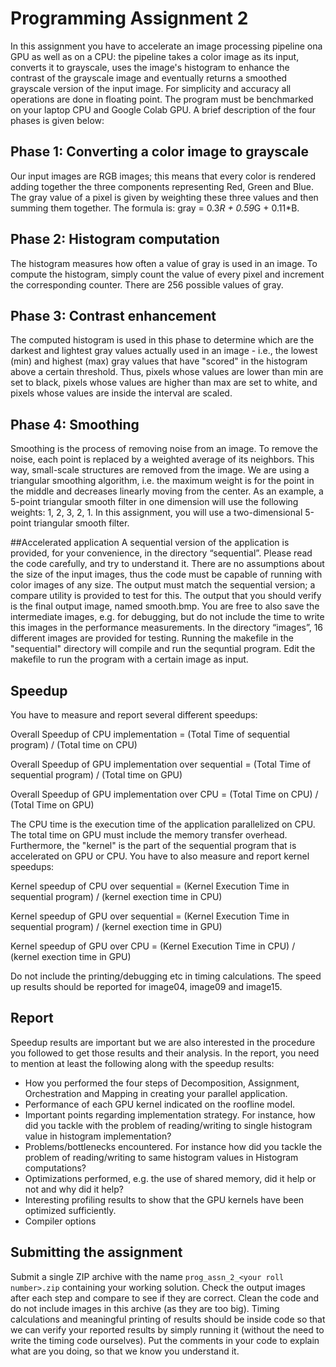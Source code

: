 # Programming Assignment 2

In this assignment you have to accelerate an image processing pipeline ona GPU as well as on a CPU: the pipeline takes a color image as its input, converts it to grayscale, uses the image's histogram to enhance the contrast of the grayscale image and eventually returns a smoothed grayscale version of the input image. For simplicity and accuracy all operations are done in floating point. The program must be benchmarked on your laptop CPU and Google Colab GPU. A brief description of the four phases is given below:

## Phase 1: Converting a color image to grayscale
Our input images are RGB images; this means that every color is rendered adding together the three components representing Red, Green and Blue. The gray value of a pixel is given by weighting these
three values and then summing them together. The formula is: gray = 0.3*R + 0.59*G + 0.11*B.

## Phase 2: Histogram computation
The histogram measures how often a value of gray is used in an image. To compute the histogram, simply count the value of every pixel and increment the corresponding counter. There are 256 possible
values of gray.

## Phase 3: Contrast enhancement
The computed histogram is used in this phase to determine which are the darkest and lightest gray values actually used in an image - i.e., the lowest (min) and highest (max) gray values that have
"scored" in the histogram above a certain threshold. Thus, pixels whose values are lower than min are set to black, pixels whose values are higher than max are set to white, and pixels whose values are
inside the interval are scaled.

## Phase 4: Smoothing
Smoothing is the process of removing noise from an image. To remove the noise, each point is replaced by a weighted average of its neighbors. This way, small-scale structures are removed from the image.
We are using a triangular smoothing algorithm, i.e. the maximum weight is for the point in the middle and decreases linearly moving from the center. As an example, a 5-point triangular smooth filter in one
dimension will use the following weights: 1, 2, 3, 2, 1. In this assignment, you will use a two-dimensional 5-point triangular smooth filter.


##Accelerated application
A sequential version of the application is provided, for your convenience, in the directory “sequential”. Please read the code carefully, and try to understand it. There are no assumptions
about the size of the input images, thus the code must be capable of running with color images of any size. The output must match the sequential version; a compare utility is provided to test for this. The
output that you should verify is the final output image, named smooth.bmp. You are free to also save the intermediate images, e.g. for debugging, but do not include the time to write this images in the
performance measurements. In the directory “images”, 16 different images are provided for testing.  Running the makefile in the "sequential" directory will compile and run the sequntial program. Edit the makefile to run the program with a certain image as input. 

 

## Speedup

You have to measure and report several different speedups:

Overall Speedup of CPU implementation = (Total Time of sequential program) / (Total time on CPU)

Overall Speedup of GPU implementation over sequential = (Total Time of sequential program) / (Total time on GPU) 

Overall Speedup of GPU implementation over CPU = (Total Time on CPU) / (Total Time on GPU)

The CPU time is the execution time of the application parallelized on CPU. The total time on GPU must include the memory transfer overhead. Furthermore, the "kernel" is the part of the sequential program that is accelerated on GPU or CPU. You have to also measure and report kernel speedups: 

Kernel speedup of CPU over sequential = (Kernel Execution Time in sequential program) / (kernel exection time in CPU)

Kernel speedup of GPU over sequential = (Kernel Execution Time in sequential program) / (kernel exection time in GPU)

Kernel speedup of GPU over CPU = (Kernel Execution Time in CPU) / (kernel exection time in GPU)


Do not include the printing/debugging etc in timing calculations. The speed up results should be reported for image04, image09 and image15.

## Report
Speedup results are important but we are also interested in the procedure you followed to get those results and
their analysis. In the report, you need to mention at least the following along with the speedup results:

- How you performed the four steps of Decomposition, Assignment, Orchestration and Mapping in creating your parallel application.
- Performance of each GPU kernel indicated on the roofline model.
- Important points regarding implementation strategy. For instance, how did you tackle with the problem of reading/writing to single histogram value in histogram implementation?
- Problems/bottlenecks encountered. For instance how did you tackle the problem of reading/writing to same histogram values in Histogram computations?
- Optimizations performed, e.g. the use of shared memory, did it help or not and why did it help?
- Interesting profiling results to show that the GPU kernels have been optimized sufficiently.
- Compiler options


## Submitting the assignment
Submit a single ZIP archive with the name `prog_assn_2_<your roll number>.zip` containing your working solution. Check the output images after each step and compare to see if they are correct. Clean the code and do not include images in this archive (as they are too big). Timing calculations and meaningful printing of results should be inside code so that we can verify your reported results by simply running it (without the need to write the timing code ourselves). Put the comments in your code to explain what are you doing, so that we know you understand it.
